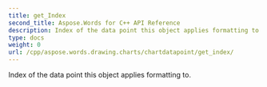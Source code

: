 ```yaml
---
title: get_Index
second_title: Aspose.Words for C++ API Reference
description: Index of the data point this object applies formatting to. 
type: docs
weight: 0
url: /cpp/aspose.words.drawing.charts/chartdatapoint/get_index/
---
```


Index of the data point this object applies formatting to. 

